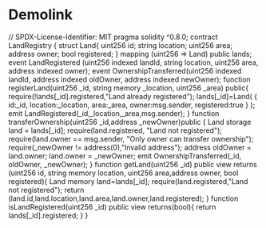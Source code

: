 # Demolink
// SPDX-License-Identifier: MIT
pragma solidity ^0.8.0;
contract LandRegistry {
    struct Land{
        uint256 id;
        string location;
        uint256 area;
        address owner;
        bool registered;
    }
    mapping (uint256 => Land) public lands;
    event LandRegistered (uint256 indexed landId, string location, uint256 area, address indexed owner);
    event OwnershipTransferred(uint256 indexed landId, address indexed oldOwner, address indexed newOwner);
    function registerLand(uint256 _id, string memory _location, uint256 _area) public{
        require(!lands[_id].registered,"Land already registered");
        lands[_id]=Land(
            {
                id:_id,
                location:_location,
                area:_area,
                owner:msg.sender,
                registered:true
            }
        );
        emit LandRegistered(_id,_location,_area,msg.sender);
    }
    function transferOwnership(uint256 _id,address _newOwner)public {
        Land storage land = lands[_id];
        require(land.registered, "Land not registered");
        require(land.owner == msg.sender, "Only owner can transfer ownership");
        require(_newOwner != address(0),"Invalid address");
        address oldOwner = land.owner;
        land.owner = _newOwner;
        emit OwnershipTransferred(_id, oldOwner, _newOwner);
    }
    function getLand(uint256 _id) public view returns (uint256 id, string memory location, uint256 area,address owner, bool registered){
        Land memory land=lands[_id];
        require(land.registered,"Land not registered");
        return (land.id,land.location,land.area,land.owner,land.registered);
    }
    function isLandRegistered(uint256 _id) public view returns(bool){
        return lands[_id].registered;
    }
}
